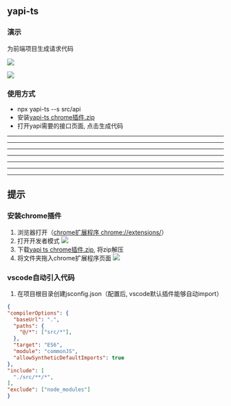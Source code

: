 ## yapi-ts

### 演示
为前端项目生成请求代码


![](https://image-c.weimobwmc.com/static-resource/5aefd2b8a9ed45a0b1b0f5710483ba42.gif)

![](https://image-c.weimobwmc.com/static-resource/474a20c0027c4c3d85187488ca054c48.jpg)

### 使用方式
* npx yapi-ts --s src/api
* 安装[yapi-ts chrome插件.zip](https://c.weimobwmc.com/static-resource/dcd672cadfd94f319759433f14574109.zip)
* 打开yapi需要的接口页面, 点击生成代码

<hr />
<hr />
<hr />
<hr />
<hr />
<hr />
<hr />

## 提示
### 安装chrome插件
1. 浏览器打开（[chrome扩展程序 chrome://extensions/](chrome://extensions/)）
2. 打开开发者模式
  ![](https://image-c.weimobwmc.com/static-resource/39bac812cad94de88212023f01473504.jpg)
1. 下载[yapi ts chrome插件.zip](https://c.weimobwmc.com/static-resource/dcd672cadfd94f319759433f14574109.zip), 将zip解压
2. 将文件夹拖入chrome扩展程序页面
  ![](https://image-c.weimobwmc.com/static-resource/70cf10a789734f0daf93846e1513cd30.jpg)
  

### vscode自动引入代码
1. 在项目根目录创建jsconfig.json（配置后, vscode默认插件能够自动import）
  ``` json
{
  "compilerOptions": {
    "baseUrl": ".",
    "paths": {
      "@/*": ["src/*"],
    },
    "target": "ES6",
    "module": "commonJS",
    "allowSyntheticDefaultImports": true
  },
  "include": [
    "./src/**/*",
  ],
  "exclude": ["node_modules"]
}
  ```